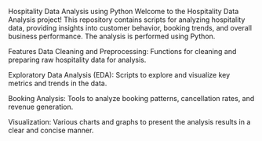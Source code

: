 Hospitality Data Analysis using Python
Welcome to the Hospitality Data Analysis project! This repository contains scripts for analyzing hospitality data, 
providing insights into customer behavior, booking trends, and overall business performance. The analysis is performed using Python.

Features
Data Cleaning and Preprocessing: Functions for cleaning and preparing raw hospitality data for analysis.

Exploratory Data Analysis (EDA): Scripts to explore and visualize key metrics and trends in the data.

Booking Analysis: Tools to analyze booking patterns, cancellation rates, and revenue generation.

Visualization: Various charts and graphs to present the analysis results in a clear and concise manner.
